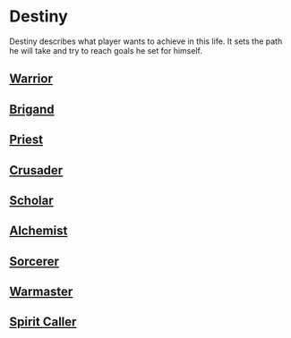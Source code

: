# Destiny

Destiny describes what player wants to achieve in this life. It sets the path he will take and try to reach goals he set for himself.

## [Warrior](./Destinies/Warrior.md)

## [Brigand](./Destinies/Brigand.md)

## [Priest](./Destinies/Priest.md)

## [Crusader](./Destinies/Crusader.md)

## [Scholar](./Destinies/Scholar.md)

## [Alchemist](./Destinies/Alchemist.md)

## [Sorcerer](./Destinies/Sorcerer.md)

## [Warmaster](./Destinies/Warmaster.md)

## [Spirit Caller](./Destinies/Spirit_Caller.md)

<!-- ## Necromancer/Minionmancer
the idea is class that can controll multiple (as many as possible) minions while still keeping action economy clean and doesn't create too much book keeping.  

Probably gonna make something between true minionmancer and summoner from PF2 cross-breed with 5e Warlock  
Maybe something in direction of Spirit caller?
-->